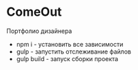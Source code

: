 # ComeOut
Портфолио дизайнера

* npm i - установить все зависимости
* gulp - запустить отслеживание файлов
* gulp build - запуск сборки проекта